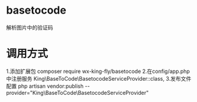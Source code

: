 # basetocode
解析图片中的验证码
# 调用方式
1.添加扩展包
composer require wx-king-fly/basetocode
2.在config/app.php中注册服务
King\BaseToCode\BasetocodeServiceProvider::class,
3.发布文件配置
php artisan vendor:publish --provider="King\BaseToCode\BasetocodeServiceProvider"
